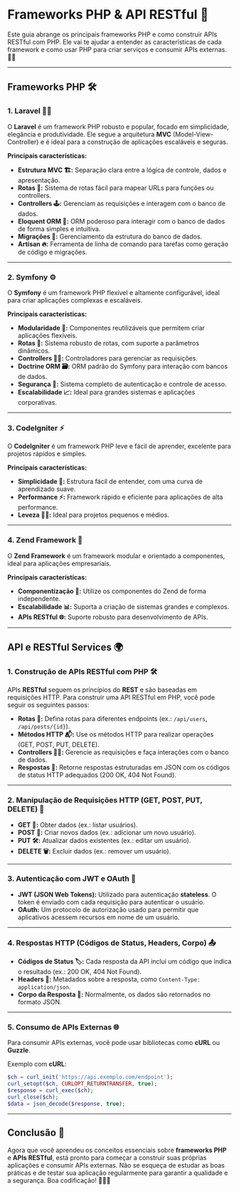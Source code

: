 
# Frameworks PHP & API RESTful 🚀

Este guia abrange os principais frameworks PHP e como construir APIs RESTful com PHP. Ele vai te ajudar a entender as características de cada framework e como usar PHP para criar serviços e consumir APIs externas. 👨‍💻

---

## **Frameworks PHP 🛠️**

### **1. Laravel 🧑‍💻**

O **Laravel** é um framework PHP robusto e popular, focado em simplicidade, elegância e produtividade. Ele segue a arquitetura **MVC** (Model-View-Controller) e é ideal para a construção de aplicações escaláveis e seguras.

**Principais características:**

- **Estrutura MVC 🏗️:** Separação clara entre a lógica de controle, dados e apresentação.
- **Rotas 🚦:** Sistema de rotas fácil para mapear URLs para funções ou controllers.
- **Controllers 🕹️:** Gerenciam as requisições e interagem com o banco de dados.
- **Eloquent ORM 🔄:** ORM poderoso para interagir com o banco de dados de forma simples e intuitiva.
- **Migrações 🔧:** Gerenciamento da estrutura do banco de dados.
- **Artisan 🔥:** Ferramenta de linha de comando para tarefas como geração de código e migrações.

---

### **2. Symfony ⚙️**

O **Symfony** é um framework PHP flexível e altamente configurável, ideal para criar aplicações complexas e escaláveis.

**Principais características:**

- **Modularidade 🧩:** Componentes reutilizáveis que permitem criar aplicações flexíveis.
- **Rotas 🚦:** Sistema robusto de rotas, com suporte a parâmetros dinâmicos.
- **Controllers 🧑‍💼:** Controladores para gerenciar as requisições.
- **Doctrine ORM 🗃️:** ORM padrão do Symfony para interação com bancos de dados.
- **Segurança 🔐:** Sistema completo de autenticação e controle de acesso.
- **Escalabilidade 📈:** Ideal para grandes sistemas e aplicações corporativas.

---

### **3. CodeIgniter ⚡**

O **CodeIgniter** é um framework PHP leve e fácil de aprender, excelente para projetos rápidos e simples.

**Principais características:**

- **Simplicidade 🌱:** Estrutura fácil de entender, com uma curva de aprendizado suave.
- **Performance ⚡:** Framework rápido e eficiente para aplicações de alta performance.
- **Leveza 🏋️‍♂️:** Ideal para projetos pequenos e médios.

---

### **4. Zend Framework 🔧**

O **Zend Framework** é um framework modular e orientado a componentes, ideal para aplicações empresariais.

**Principais características:**

- **Componentização 🧩:** Utilize os componentes do Zend de forma independente.
- **Escalabilidade 📊:** Suporta a criação de sistemas grandes e complexos.
- **APIs RESTful 🌐:** Suporte robusto para desenvolvimento de APIs.

---

## **API e RESTful Services 🌍**

### **1. Construção de APIs RESTful com PHP 🛠️**

APIs **RESTful** seguem os princípios do **REST** e são baseadas em requisições HTTP. Para construir uma API RESTful em PHP, você pode seguir os seguintes passos:

- **Rotas 📍:** Defina rotas para diferentes endpoints (ex.: `/api/users`, `/api/posts/{id}`).
- **Métodos HTTP 📬:** Use os métodos HTTP para realizar operações (GET, POST, PUT, DELETE).
- **Controllers 🧑‍💻:** Gerencie as requisições e faça interações com o banco de dados.
- **Respostas 🔄:** Retorne respostas estruturadas em JSON com os códigos de status HTTP adequados (200 OK, 404 Not Found).

---

### **2. Manipulação de Requisições HTTP (GET, POST, PUT, DELETE) 🔄**

- **GET 📑:** Obter dados (ex.: listar usuários).
- **POST 📝:** Criar novos dados (ex.: adicionar um novo usuário).
- **PUT 🛠️:** Atualizar dados existentes (ex.: editar um usuário).
- **DELETE 🗑️:** Excluir dados (ex.: remover um usuário).

---

### **3. Autenticação com JWT e OAuth 🔑**

- **JWT (JSON Web Tokens):** Utilizado para autenticação **stateless**. O token é enviado com cada requisição para autenticar o usuário.
- **OAuth:** Um protocolo de autorização usado para permitir que aplicativos acessem recursos em nome de um usuário.

---

### **4. Respostas HTTP (Códigos de Status, Headers, Corpo) 📤**

- **Códigos de Status 🏷️:** Cada resposta da API inclui um código que indica o resultado (ex.: 200 OK, 404 Not Found).
- **Headers 📑:** Metadados sobre a resposta, como `Content-Type: application/json`.
- **Corpo da Resposta 💬:** Normalmente, os dados são retornados no formato JSON.

---

### **5. Consumo de APIs Externas 🌐**

Para consumir APIs externas, você pode usar bibliotecas como **cURL** ou **Guzzle**.

Exemplo com **cURL**:
```php
$ch = curl_init('https://api.exemplo.com/endpoint');
curl_setopt($ch, CURLOPT_RETURNTRANSFER, true);
$response = curl_exec($ch);
curl_close($ch);
$data = json_decode($response, true);
```

---

## **Conclusão 🎉**

Agora que você aprendeu os conceitos essenciais sobre **frameworks PHP** e **APIs RESTful**, está pronto para começar a construir suas próprias aplicações e consumir APIs externas. Não se esqueça de estudar as boas práticas e de testar sua aplicação regularmente para garantir a qualidade e a segurança. Boa codificação! 👨‍💻🚀
